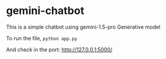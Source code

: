 # gemini-chatbot

This is a simple chatbot using gemini-1.5-pro Generative model

To run the file,
```python app.py```

And check in the port: http://127.0.0.1:5000/ 
